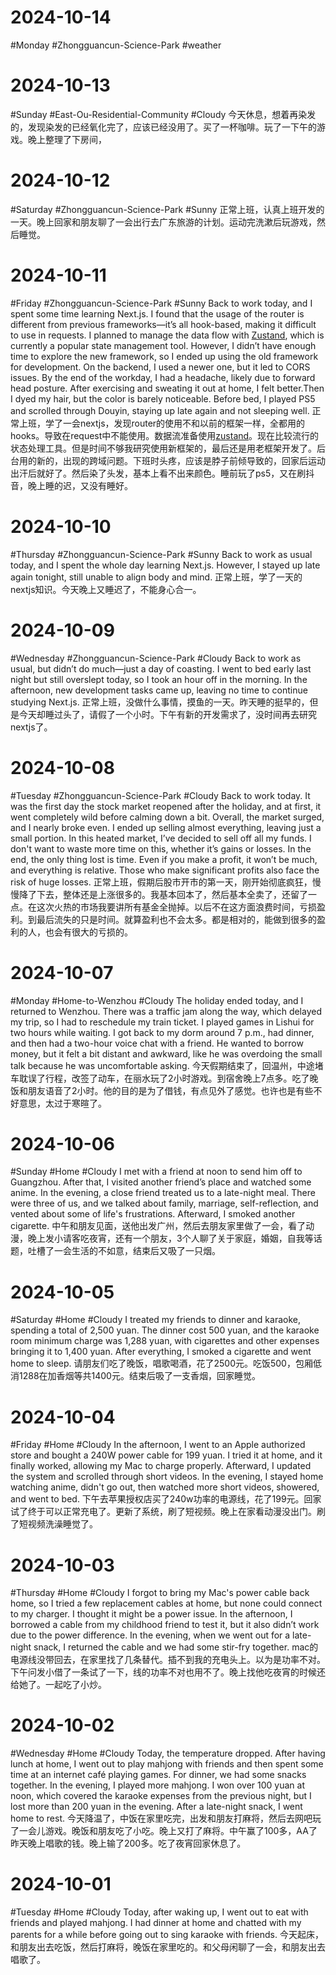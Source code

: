 # 2024-10-14
#Monday #Zhongguancun-Science-Park  #weather 

# 2024-10-13
#Sunday  #East-Ou-Residential-Community   #Cloudy 
今天休息，想着再染发的，发现染发的已经氧化完了，应该已经没用了。买了一杯咖啡。玩了一下午的游戏。晚上整理了下房间，

# 2024-10-12
#Saturday  #Zhongguancun-Science-Park  #Sunny 
正常上班，认真上班开发的一天。晚上回家和朋友聊了一会出行去广东旅游的计划。运动完洗漱后玩游戏，然后睡觉。

# 2024-10-11
#Friday  #Zhongguancun-Science-Park  #Sunny 
Back to work today, and I spent some time learning Next.js. I found that the usage of the router is different from previous frameworks—it’s all hook-based, making it difficult to use in requests. I planned to manage the data flow with [Zustand](https://github.com/pmndrs/zustand), which is currently a popular state management tool. However, I didn’t have enough time to explore the new framework, so I ended up using the old framework for development. On the backend, I used a newer one, but it led to CORS issues. By the end of the workday, I had a headache, likely due to forward head posture. After exercising and sweating it out at home, I felt better.Then I dyed my hair, but the color is barely noticeable. Before bed, I played PS5 and scrolled through Douyin, staying up late again and not sleeping well.
正常上班，学了一会nextjs，发现router的使用不和以前的框架一样，全都用的hooks。导致在request中不能使用。数据流准备使用[zustand](https://github.com/pmndrs/zustand)。现在比较流行的状态处理工具。但是时间不够我研究使用新框架的，最后还是用老框架开发了。后台用的新的，出现的跨域问题。下班时头疼，应该是脖子前倾导致的，回家后运动出汗后就好了。然后染了头发，基本上看不出来颜色。睡前玩了ps5，又在刷抖音，晚上睡的迟，又没有睡好。

# 2024-10-10
#Thursday  #Zhongguancun-Science-Park  #Sunny 
Back to work as usual today, and I spent the whole day learning Next.js. However, I stayed up late again tonight, still unable to align body and mind.
正常上班，学了一天的nextjs知识。今天晚上又睡迟了，不能身心合一。

# 2024-10-09
#Wednesday  #Zhongguancun-Science-Park  #Cloudy 
Back to work as usual, but didn’t do much—just a day of coasting. I went to bed early last night but still overslept today, so I took an hour off in the morning. In the afternoon, new development tasks came up, leaving no time to continue studying Next.js.
正常上班，没做什么事情，摸鱼的一天。昨天睡的挺早的，但是今天却睡过头了，请假了一个小时。下午有新的开发需求了，没时间再去研究nextjs了。

# 2024-10-08
#Tuesday #Zhongguancun-Science-Park  #Cloudy 
Back to work today. It was the first day the stock market reopened after the holiday, and at first, it went completely wild before calming down a bit. Overall, the market surged, and I nearly broke even. I ended up selling almost everything, leaving just a small portion. In this heated market, I’ve decided to sell off all my funds. I don't want to waste more time on this, whether it’s gains or losses. In the end, the only thing lost is time. Even if you make a profit, it won’t be much, and everything is relative. Those who make significant profits also face the risk of huge losses.
正常上班，假期后股市开市的第一天，刚开始彻底疯狂，慢慢降了下去，整体还是上涨很多的。我基本回本了，然后基本全卖了，还留了一点。在这次火热的市场我要讲所有基金全抛掉。以后不在这方面浪费时间，亏损盈利。到最后流失的只是时间。就算盈利也不会太多。都是相对的，能做到很多的盈利的人，也会有很大的亏损的。

# 2024-10-07
#Monday    #Home-to-Wenzhou    #Cloudy 
The holiday ended today, and I returned to Wenzhou. There was a traffic jam along the way, which delayed my trip, so I had to reschedule my train ticket. I played games in Lishui for two hours while waiting. I got back to my dorm around 7 p.m., had dinner, and then had a two-hour voice chat with a friend. He wanted to borrow money, but it felt a bit distant and awkward, like he was overdoing the small talk because he was uncomfortable asking.
今天假期结束了，回温州，中途堵车耽误了行程，改签了动车，在丽水玩了2小时游戏。到宿舍晚上7点多。吃了晚饭和朋友语音了2小时。他的目的是为了借钱，有点见外了感觉。也许也是有些不好意思，太过于寒暄了。

# 2024-10-06
#Sunday    #Home   #Cloudy 
I met with a friend at noon to send him off to Guangzhou. After that, I visited another friend’s place and watched some anime. In the evening, a close friend treated us to a late-night meal. There were three of us, and we talked about family, marriage, self-reflection, and vented about some of life's frustrations. Afterward, I smoked another cigarette.
中午和朋友见面，送他出发广州，然后去朋友家里做了一会，看了动漫，晚上发小请客吃夜宵，还有一个朋友，3个人聊了关于家庭，婚姻，自我等话题，吐槽了一会生活的不如意，结束后又吸了一只烟。

# 2024-10-05
#Saturday   #Home   #Cloudy 
I treated my friends to dinner and karaoke, spending a total of 2,500 yuan. The dinner cost 500 yuan, and the karaoke room minimum charge was 1,288 yuan, with cigarettes and other expenses bringing it to 1,400 yuan. After everything, I smoked a cigarette and went home to sleep.
请朋友们吃了晚饭，唱歌喝酒，花了2500元。吃饭500，包厢低消1288在加香烟等共1400元。结束后吸了一支香烟，回家睡觉。

# 2024-10-04
#Friday  #Home   #Cloudy 
In the afternoon, I went to an Apple authorized store and bought a 240W power cable for 199 yuan. I tried it at home, and it finally worked, allowing my Mac to charge properly. Afterward, I updated the system and scrolled through short videos. In the evening, I stayed home watching anime, didn't go out, then watched more short videos, showered, and went to bed.
下午去苹果授权店买了240w功率的电源线，花了199元。回家试了终于可以正常充电了。更新了系统，刷了短视频。晚上在家看动漫没出门。刷了短视频洗澡睡觉了。

# 2024-10-03
#Thursday #Home   #Cloudy 
I forgot to bring my Mac's power cable back home, so I tried a few replacement cables at home, but none could connect to my charger. I thought it might be a power issue. In the afternoon, I borrowed a cable from my childhood friend to test it, but it also didn’t work due to the power difference. In the evening, when we went out for a late-night snack, I returned the cable and we had some stir-fry together.
mac的电源线没带回去，在家里找了几条替代。插不到我的充电头上。以为是功率不对。下午问发小借了一条试了一下，线的功率不对也用不了。晚上找他吃夜宵的时候还给她了。一起吃了小炒。

# 2024-10-02
#Wednesday  #Home   #Cloudy 
Today, the temperature dropped. After having lunch at home, I went out to play mahjong with friends and then spent some time at an internet café playing games. For dinner, we had some snacks together. In the evening, I played more mahjong. I won over 100 yuan at noon, which covered the karaoke expenses from the previous night, but I lost more than 200 yuan in the evening. After a late-night snack, I went home to rest.
今天降温了，中饭在家里吃完，出发和朋友打麻将，然后去网吧玩了一会儿游戏。晚饭和朋友吃了小吃。晚上又打了麻将。中午赢了100多，AA了昨天晚上唱歌的钱。晚上输了200多。吃了夜宵回家休息了。

# 2024-10-01
#Tuesday  #Home   #Cloudy 
Today, after waking up, I went out to eat with friends and played mahjong. I had dinner at home and chatted with my parents for a while before going out to sing karaoke with friends.
今天起床，和朋友出去吃饭，然后打麻将，晚饭在家里吃的。和父母闲聊了一会，和朋友出去唱歌了。